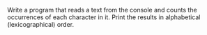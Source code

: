 Write a program that reads a text from the console and counts the occurrences of each character in it. Print the results in alphabetical (lexicographical) order.  